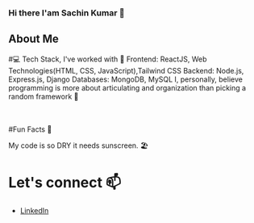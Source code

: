 ### Hi there I'am Sachin Kumar 👋


## About Me
#💻 Tech Stack, I've worked with 🧰
Frontend: ReactJS, Web Technologies(HTML, CSS, JavaScript),Tailwind CSS
Backend: Node.js, Express.js, Django
Databases: MongoDB, MySQL
I, personally, believe programming is more about articulating and organization than picking a random framework 🤷

<br><br>
#Fun Facts 🤯

My code is so DRY it needs sunscreen. 🏖️


# Let's connect 📫
- [LinkedIn](https://www.linkedin.com/in/sachin-kumar-maheshwarappa/)


